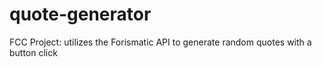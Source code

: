 # quote-generator
FCC Project: utilizes the Forismatic API to generate random quotes with a button click
